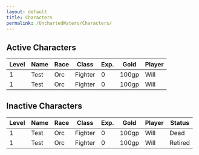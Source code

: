 ```yaml
---
layout: default
title: Characters
permalink: /UnchartedWaters/Characters/
---
```


## Active Characters

|**Level**|**Name**|**Race**|**Class**|**Exp**.|**Gold**|**Player**|
|---|---|---|---|---|---|---|
|1|Test|Orc|Fighter|0|100gp|Will|
|1|Test|Orc|Fighter|0|100gp|Will|

## Inactive Characters

|**Level**|**Name**|**Race**|**Class**|**Exp**.|**Gold**|**Player**|**Status**|
|---|---|---|---|---|---|---|---|
|1|Test|Orc|Fighter|0|100gp|Will|Dead|
|1|Test|Orc|Fighter|0|100gp|Will|Retired|

